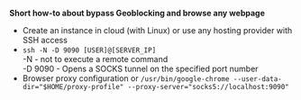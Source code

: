 **Short how-to about bypass Geoblocking and browse any webpage** <br/>

- Create an instance in cloud (with Linux) or use any hosting provider with SSH access <br/>
- ```ssh -N -D 9090 [USER]@[SERVER_IP]``` <br/>
-N - not to execute a remote command <br/>
-D 9090 - Opens a SOCKS tunnel on the specified port number <br/>
- Browser proxy configuration or ```/usr/bin/google-chrome --user-data-dir="$HOME/proxy-profile" --proxy-server="socks5://localhost:9090" ```
